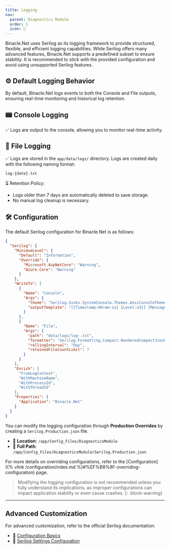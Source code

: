 ```yaml
---
title: Logging
nav:
  parent: Diagnostics Module
  order: 1
  icon: 📜
---
```


Binacle.Net uses Serilog as its logging framework to provide structured, flexible, and efficient logging capabilities. While Serilog offers many advanced features, Binacle.Net supports a predefined subset to ensure stability. It is recommended to stick with the provided configuration and avoid using unsupported Serilog features.

## ⚙️ Default Logging Behavior
By default, Binacle.Net logs events to both the Console and File outputs, ensuring real-time monitoring and historical log retention.

## 📟 Console Logging
✅ Logs are output to the console, allowing you to monitor real-time activity.

## 📁 File Logging
✅ Logs are stored in the `app/data/logs/` directory. Logs are created daily with the following naming format:

```bash
log-{date}.txt
```

⏳ Retention Policy:
- Logs older than 7 days are automatically deleted to save storage.
- No manual log cleanup is necessary.

## 🛠️ Configuration
The default Serilog configuration for Binacle.Net is as follows:
```json
{
  "Serilog": {
    "MinimumLevel": {
      "Default": "Information",
      "Override": {
        "Microsoft.AspNetCore": "Warning",
        "Azure.Core": "Warning"
      }
    },
    "WriteTo": [
      {
        "Name": "Console",
        "Args": {
          "theme": "Serilog.Sinks.SystemConsole.Themes.AnsiConsoleTheme::Code, Serilog.Sinks.Console",
          "outputTemplate": "[{Timestamp:HH:mm:ss} {Level:u3}] {Message:lj} <s:{SourceContext}>{NewLine}{Exception}"
        }
      },
      {
        "Name": "File",
        "Args": {
          "path": "data/logs/log-.txt",
          "formatter": "Serilog.Formatting.Compact.RenderedCompactJsonFormatter, Serilog.Formatting.Compact",
          "rollingInterval": "Day",
          "retainedFileCountLimit": 7
        }
      }
    ],
    "Enrich": [
      "FromLogContext",
      "WithMachineName",
      "WithProcessId",
      "WithThreadId"
    ],
    "Properties": {
      "Application": "Binacle.Net"
    }
  }
}
```

You can modify the logging configuration through **Production Overrides** by creating a `Serilog.Production.json` file.

- 📁 **Location**: `/app/Config_Files/DiagnosticsModule`
- 📌 **Full Path**: `/app/Config_Files/DiagnosticsModule/Serilog.Production.json`

For more details on overriding configurations, refer to the [Configuration]({% vlink /configuration/index.md %}#%EF%B8%8F-overriding-configuration) page.

> Modifying the logging configuration is not recommended unless you fully understand its implications, as improper configurations can impact application stability or even cause crashes.
{: .block-warning}

---

## Advanced Customization

For advanced customization, refer to the official Serilog documentation:
- 📖 [Configuration Basics](https://github.com/serilog/serilog/wiki/Configuration-Basics)
- 📖 [Serilog Settings Configuration](https://github.com/serilog/serilog-settings-configuration)
